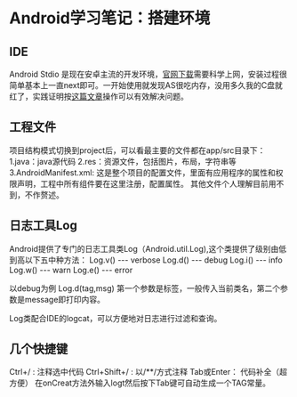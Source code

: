 # Android学习笔记：搭建环境

## IDE
Android Stdio 是现在安卓主流的开发环境，[官网下载](http://developer.android.google.cn)需要科学上网，安装过程很简单基本上一直next即可。一开始使用就发现AS很吃内存，没用多久我的C盘就红了，实践证明按[这篇文章](https://www.jianshu.com/p/2d99644007da)操作可以有效解决问题。

## 工程文件
项目结构模式切换到project后，可以看最主要的文件都在app/src目录下：
1.java：java源代码
2.res：资源文件，包括图片，布局，字符串等
3.AndroidManifest.xml:
这是整个项目的配置文件，里面有应用程序的属性和权限声明，工程中所有组件要在这里注册，配置属性。
其他文件个人理解目前用不到，不作赘述。

## 日志工具Log
Android提供了专门的日志工具类Log（Android.util.Log),这个类提供了级别由低到高以下五中种方法：
Log.v() --- verbose
Log.d() --- debug
Log.i() --- info
Log.w() --- warn
Log.e() --- error

以debug为例 Log.d(tag,msg) 第一个参数是标签，一般传入当前类名，第二个参数是message即打印内容。

Log类配合IDE的logcat，可以方便地对日志进行过滤和查询。

## 几个快捷键
Ctrl+/ :            注释选中代码
Ctrl+Shift+/ :   以/**/方式注释
Tab或Enter： 代码补全（超方便）
在onCreat方法外输入logt然后按下Tab键可自动生成一个TAG常量。
